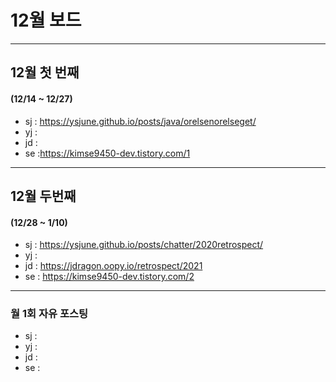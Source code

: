 # 12월 보드

------

## 12월 첫  번째

#### (12/14 ~ 12/27)

- sj : https://ysjune.github.io/posts/java/orelsenorelseget/
- yj :
- jd :
- se :https://kimse9450-dev.tistory.com/1



------

## 12월 두번째

#### (12/28 ~ 1/10)

- sj : https://ysjune.github.io/posts/chatter/2020retrospect/
- yj :
- jd : https://jdragon.oopy.io/retrospect/2021
- se : https://kimse9450-dev.tistory.com/2

------

### 월 1회 자유 포스팅

- sj : 
- yj :
- jd :
- se :
